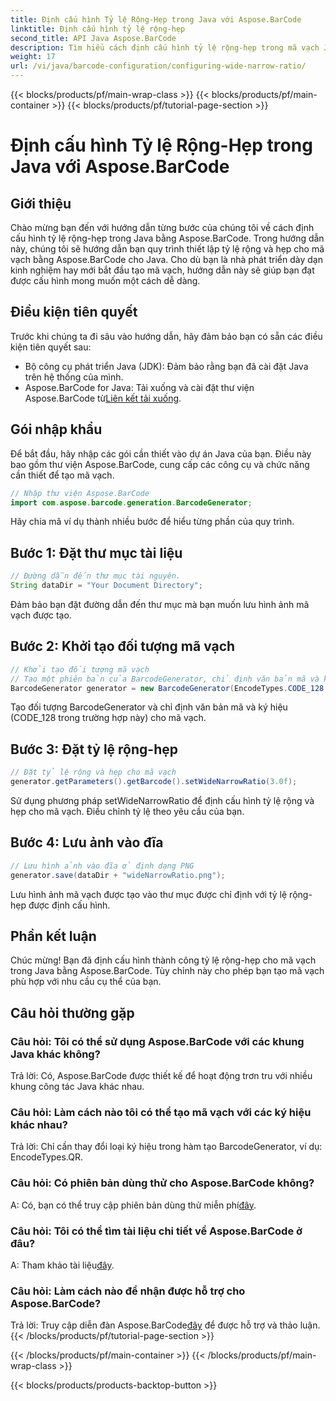 ```yaml
---
title: Định cấu hình Tỷ lệ Rộng-Hẹp trong Java với Aspose.BarCode
linktitle: Định cấu hình tỷ lệ rộng-hẹp
second_title: API Java Aspose.BarCode
description: Tìm hiểu cách định cấu hình tỷ lệ rộng-hẹp trong mã vạch Java bằng Aspose.BarCode. Hãy làm theo hướng dẫn từng bước của chúng tôi để tùy chỉnh liền mạch.
weight: 17
url: /vi/java/barcode-configuration/configuring-wide-narrow-ratio/
---
```


{{< blocks/products/pf/main-wrap-class >}}
{{< blocks/products/pf/main-container >}}
{{< blocks/products/pf/tutorial-page-section >}}

# Định cấu hình Tỷ lệ Rộng-Hẹp trong Java với Aspose.BarCode


## Giới thiệu

Chào mừng bạn đến với hướng dẫn từng bước của chúng tôi về cách định cấu hình tỷ lệ rộng-hẹp trong Java bằng Aspose.BarCode. Trong hướng dẫn này, chúng tôi sẽ hướng dẫn bạn quy trình thiết lập tỷ lệ rộng và hẹp cho mã vạch bằng Aspose.BarCode cho Java. Cho dù bạn là nhà phát triển dày dạn kinh nghiệm hay mới bắt đầu tạo mã vạch, hướng dẫn này sẽ giúp bạn đạt được cấu hình mong muốn một cách dễ dàng.

## Điều kiện tiên quyết

Trước khi chúng ta đi sâu vào hướng dẫn, hãy đảm bảo bạn có sẵn các điều kiện tiên quyết sau:

- Bộ công cụ phát triển Java (JDK): Đảm bảo rằng bạn đã cài đặt Java trên hệ thống của mình.
-  Aspose.BarCode for Java: Tải xuống và cài đặt thư viện Aspose.BarCode từ[Liên kết tải xuống](https://releases.aspose.com/barcode/java/).

## Gói nhập khẩu

Để bắt đầu, hãy nhập các gói cần thiết vào dự án Java của bạn. Điều này bao gồm thư viện Aspose.BarCode, cung cấp các công cụ và chức năng cần thiết để tạo mã vạch.

```java
// Nhập thư viện Aspose.BarCode
import com.aspose.barcode.generation.BarcodeGenerator;
```

Hãy chia mã ví dụ thành nhiều bước để hiểu từng phần của quy trình.

## Bước 1: Đặt thư mục tài liệu

```java
// Đường dẫn đến thư mục tài nguyên.
String dataDir = "Your Document Directory";
```

Đảm bảo bạn đặt đường dẫn đến thư mục mà bạn muốn lưu hình ảnh mã vạch được tạo.

## Bước 2: Khởi tạo đối tượng mã vạch

```java
// Khởi tạo đối tượng mã vạch
// Tạo một phiên bản của BarcodeGenerator, chỉ định văn bản mã và ký hiệu trong hàm tạo
BarcodeGenerator generator = new BarcodeGenerator(EncodeTypes.CODE_128, "12345678");
```

Tạo đối tượng BarcodeGenerator và chỉ định văn bản mã và ký hiệu (CODE_128 trong trường hợp này) cho mã vạch.

## Bước 3: Đặt tỷ lệ rộng-hẹp

```java
// Đặt tỷ lệ rộng và hẹp cho mã vạch
generator.getParameters().getBarcode().setWideNarrowRatio(3.0f);
```

Sử dụng phương pháp setWideNarrowRatio để định cấu hình tỷ lệ rộng và hẹp cho mã vạch. Điều chỉnh tỷ lệ theo yêu cầu của bạn.

## Bước 4: Lưu ảnh vào đĩa

```java
// Lưu hình ảnh vào đĩa ở định dạng PNG
generator.save(dataDir + "wideNarrowRatio.png");
```

Lưu hình ảnh mã vạch được tạo vào thư mục được chỉ định với tỷ lệ rộng-hẹp được định cấu hình.

## Phần kết luận

Chúc mừng! Bạn đã định cấu hình thành công tỷ lệ rộng-hẹp cho mã vạch trong Java bằng Aspose.BarCode. Tùy chỉnh này cho phép bạn tạo mã vạch phù hợp với nhu cầu cụ thể của bạn.

## Câu hỏi thường gặp

### Câu hỏi: Tôi có thể sử dụng Aspose.BarCode với các khung Java khác không?
Trả lời: Có, Aspose.BarCode được thiết kế để hoạt động trơn tru với nhiều khung công tác Java khác nhau.

### Câu hỏi: Làm cách nào tôi có thể tạo mã vạch với các ký hiệu khác nhau?
Trả lời: Chỉ cần thay đổi loại ký hiệu trong hàm tạo BarcodeGenerator, ví dụ: EncodeTypes.QR.

### Câu hỏi: Có phiên bản dùng thử cho Aspose.BarCode không?
 A: Có, bạn có thể truy cập phiên bản dùng thử miễn phí[đây](https://releases.aspose.com/).

### Câu hỏi: Tôi có thể tìm tài liệu chi tiết về Aspose.BarCode ở đâu?
 A: Tham khảo tài liệu[đây](https://reference.aspose.com/barcode/java/).

### Câu hỏi: Làm cách nào để nhận được hỗ trợ cho Aspose.BarCode?
 Trả lời: Truy cập diễn đàn Aspose.BarCode[đây](https://forum.aspose.com/c/barcode/13) để được hỗ trợ và thảo luận.
{{< /blocks/products/pf/tutorial-page-section >}}

{{< /blocks/products/pf/main-container >}}
{{< /blocks/products/pf/main-wrap-class >}}

{{< blocks/products/products-backtop-button >}}
